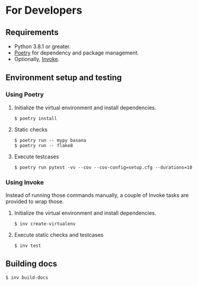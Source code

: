 # For Developers

## Requirements

* Python 3.8.1 or greater.
* [Poetry](https://python-poetry.org/) for dependency and package management.
* Optionally, [Invoke](https://www.pyinvoke.org/).

## Environment setup and testing

### Using Poetry

1. Initialize the virtual environment and install dependencies.

	```
	$ poetry install
	```

1. Static checks

	```
	$ poetry run -- mypy basana
	$ poetry run -- flake8
	```

1. Execute testcases

	```
	$ poetry run pytest -vv --cov --cov-config=setup.cfg --durations=10
	```

### Using Invoke

Instead of running those commands manually, a couple of Invoke tasks are provided to wrap those.

1. Initialize the virtual environment and install dependencies.

	```
	$ inv create-virtualenv
	```

1. Execute static checks and testcases 

	```
	$ inv test
	```

## Building docs

```
$ inv build-docs
```
